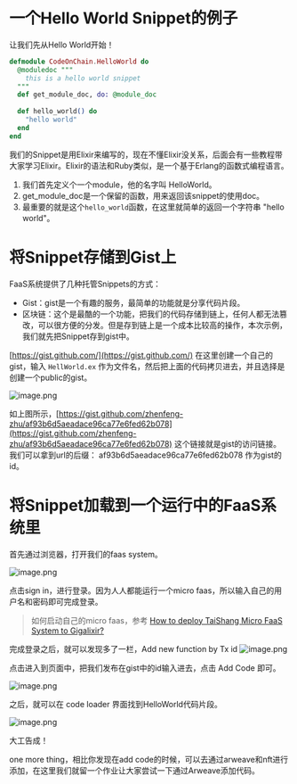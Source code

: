 # 一个Hello World Snippet的例子

让我们先从Hello World开始！

```elixir
defmodule CodeOnChain.HelloWorld do
  @moduledoc """
    this is a hello world snippet
  """
  def get_module_doc, do: @module_doc
  
  def hello_world() do
    "hello world"
  end
end
```

我们的Snippet是用Elixir来编写的，现在不懂Elixir没关系，后面会有一些教程带大家学习Elixir。Elixir的语法和Ruby类似，是一个基于Erlang的函数式编程语言。

1. 我们首先定义个一个module，他的名字叫 HelloWorld。
2. get_module_doc是一个保留的函数，用来返回该snippet的使用doc。
3. 最重要的就是这个`hello_world`函数，在这里就简单的返回一个字符串 "hello world"。

# 将Snippet存储到Gist上

FaaS系统提供了几种托管Snippets的方式：

- Gist：gist是一个有趣的服务，最简单的功能就是分享代码片段。
- 区块链：这个是最酷的一个功能，把我们的代码存储到链上，任何人都无法篡改，可以很方便的分发。但是存到链上是一个成本比较高的操作，本次示例，我们就先把Snippet存到gist中。

[https://gist.github.com/](https://gist.github.com/) 在这里创建一个自己的gist，输入
`HellWorld.ex` 作为文件名，然后把上面的代码拷贝进去，并且选择是创建一个public的gist。

![image.png](https://cdn.nlark.com/yuque/0/2022/png/29623198/1657955231230-3f1f5f39-f1cc-43ce-bb21-457b7565cc97.png#clientId=u11843dec-e80e-4&crop=0&crop=0&crop=1&crop=1&from=paste&height=376&id=ud9be720e&margin=%5Bobject%20Object%5D&name=image.png&originHeight=752&originWidth=1658&originalType=binary&ratio=1&rotation=0&showTitle=false&size=78135&status=done&style=none&taskId=u544001ef-cccd-4db2-a63b-a947d4c8cbd&title=&width=829)

如上图所示，[https://gist.github.com/zhenfeng-zhu/af93b6d5aeadace96ca77e6fed62b078](https://gist.github.com/zhenfeng-zhu/af93b6d5aeadace96ca77e6fed62b078)
这个链接就是gist的访问链接。 我们可以拿到url的后缀： af93b6d5aeadace96ca77e6fed62b078 作为gist的id。

# 将Snippet加载到一个运行中的FaaS系统里

首先通过浏览器，打开我们的faas system。

![image.png](https://cdn.nlark.com/yuque/0/2022/png/29623198/1657955701493-b8ec242e-86cf-42d2-821c-f44c5145f6e3.png#clientId=u11843dec-e80e-4&crop=0&crop=0&crop=1&crop=1&from=paste&height=675&id=ue6fdf1c4&margin=%5Bobject%20Object%5D&name=image.png&originHeight=1350&originWidth=2690&originalType=binary&ratio=1&rotation=0&showTitle=false&size=173193&status=done&style=none&taskId=ud164f146-97b7-4f7a-8074-095afe10fd6&title=&width=1345)

点击sign in，进行登录。因为人人都能运行一个micro faas，所以输入自己的用户名和密码即可完成登录。

> 如何启动自己的micro faas，参考
> [How to deploy TaiShang Micro FaaS System to Gigalixir?](https://github.com/WeLightProject/tai_shang_micro_faas_system/blob/main/deploy.md)

完成登录之后，就可以发现多了一栏，Add new function by Tx id
![image.png](https://cdn.nlark.com/yuque/0/2022/png/29623198/1657956022245-a4bda0f8-94be-4388-8fd3-0ba2036d3319.png#clientId=u11843dec-e80e-4&crop=0&crop=0&crop=1&crop=1&from=paste&height=672&id=u6c2eef59&margin=%5Bobject%20Object%5D&name=image.png&originHeight=1344&originWidth=2668&originalType=binary&ratio=1&rotation=0&showTitle=false&size=179097&status=done&style=none&taskId=u4ce76e52-654d-4c1b-b37b-c44b9c27091&title=&width=1334)

点击进入到页面中，把我们发布在gist中的id输入进去，点击 Add Code 即可。

![image.png](https://cdn.nlark.com/yuque/0/2022/png/29623198/1657956112929-3e856689-8921-4016-87fe-abbd12221d40.png#clientId=u11843dec-e80e-4&crop=0&crop=0&crop=1&crop=1&from=paste&height=602&id=ufe2f7d33&margin=%5Bobject%20Object%5D&name=image.png&originHeight=1204&originWidth=2732&originalType=binary&ratio=1&rotation=0&showTitle=false&size=107483&status=done&style=none&taskId=uf1ee6623-b31e-4a0f-8960-4b932d88799&title=&width=1366)

之后，就可以在 code loader 界面找到HelloWorld代码片段。

![image.png](https://cdn.nlark.com/yuque/0/2022/png/29623198/1657956201258-e95cbcc4-33c0-49d0-a14e-df33931d52fb.png#clientId=u11843dec-e80e-4&crop=0&crop=0&crop=1&crop=1&from=paste&height=539&id=u63c3fbd0&margin=%5Bobject%20Object%5D&name=image.png&originHeight=1078&originWidth=2682&originalType=binary&ratio=1&rotation=0&showTitle=false&size=114417&status=done&style=none&taskId=u5f5e5334-db27-48a5-8184-0b015557d47&title=&width=1341)

大工告成！

one more thing，相比你发现在add
code的时候，可以去通过arweave和nft进行添加，在这里我们就留一个作业让大家尝试一下通过Arweave添加代码。

